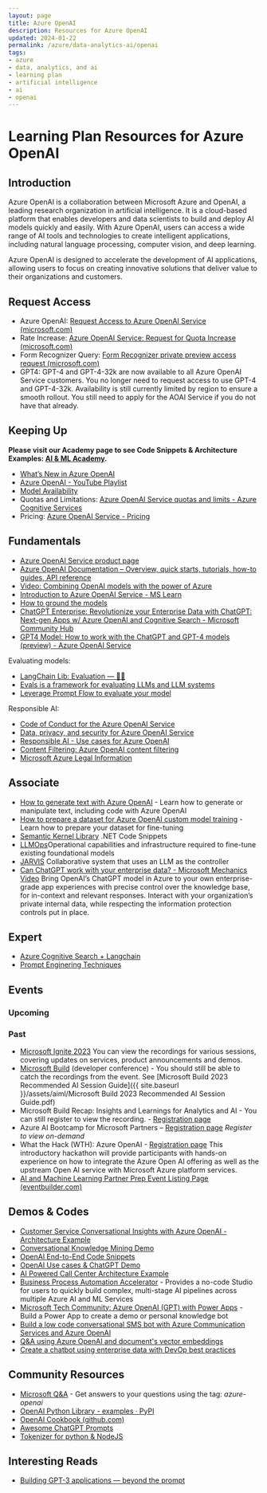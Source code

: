 ```yaml
---
layout: page
title: Azure OpenAI
description: Resources for Azure OpenAI
updated: 2024-01-22
permalink: /azure/data-analytics-ai/openai
tags: 
- azure
- data, analytics, and ai
- learning plan
- artificial intelligence
- ai
- openai
---
```


# Learning Plan Resources for Azure OpenAI

## Introduction

Azure OpenAI is a collaboration between Microsoft Azure and OpenAI, a leading research organization in artificial intelligence.
It is a cloud-based platform that enables developers and data scientists to build and deploy AI models quickly and easily.
With Azure OpenAI, users can access a wide range of AI tools and technologies to create intelligent applications, including natural language processing, computer vision, and deep learning.

Azure OpenAI is designed to accelerate the development of AI applications, allowing users to focus on creating innovative solutions that deliver value to their organizations and customers.

## Request Access

- Azure OpenAI: [Request Access to Azure OpenAI Service (microsoft.com)](https://customervoice.microsoft.com/Pages/ResponsePage.aspx?id=v4j5cvGGr0GRqy180BHbR7en2Ais5pxKtso_Pz4b1_xUOFA5Qk1UWDRBMjg0WFhPMkIzTzhKQ1dWNyQlQCN0PWcu)
- Rate Increase: [Azure OpenAI Service: Request for Quota Increase (microsoft.com)](https://customervoice.microsoft.com/Pages/ResponsePage.aspx?id=v4j5cvGGr0GRqy180BHbR7en2Ais5pxKtso_Pz4b1_xUMkkzRUlBMFBPT1ZQM01DODJNV1BEVENUTCQlQCN0PWcu)
- Form Recognizer Query: [Form Recognizer private preview access request (microsoft.com)](https://customervoice.microsoft.com/Pages/ResponsePage.aspx?id=v4j5cvGGr0GRqy180BHbR7en2Ais5pxKtso_Pz4b1_xUQTRDQUdHMTBWUDRBQ01QUVNWNlNYMVFDViQlQCN0PWcu)
- GPT4: GPT-4 and GPT-4-32k are now available to all Azure OpenAI Service customers. You no longer need to request access to use GPT-4 and GPT-4-32k. Availability is still currently limited by region to ensure a smooth rollout. You still need to apply for the AOAI Service if you do not have that already.

## Keeping Up

**Please visit our Academy page to see Code Snippets & Architecture Examples: [AI & ML Academy](https://microsoft.github.io/PartnerResources/skilling/ai-ml-academy).**

- [What’s New in Azure OpenAI](https://learn.microsoft.com/azure/cognitive-services/openai/whats-new)
- [Azure OpenAI - YouTube Playlist](https://www.youtube.com/watch?v=dDDJIemqUp4)
- [Model Availability](https://learn.microsoft.com/en-us/azure/ai-services/openai/concepts/models)
- Quotas and Limitations: [Azure OpenAI Service quotas and limits - Azure Cognitive Services](https://learn.microsoft.com/en-us/azure/cognitive-services/openai/quotas-limits?branch=release-azure-openai-preview)
- Pricing: [Azure OpenAI Service - Pricing](https://azure.microsoft.com/en-us/pricing/details/cognitive-services/openai-service/)

## Fundamentals

- [Azure OpenAI Service product page](https://azure.microsoft.com/services/cognitive-services/openai-service/)
- [Azure OpenAI Documentation – Overview, quick starts, tutorials, how-to guides, API reference](https://learn.microsoft.com/azure/cognitive-services/openai/)
- [Video: Combining OpenAI models with the power of Azure](https://learn.microsoft.com/en-us/shows/ai-show/azure-openaigenerative-ai-learning)
- [Introduction to Azure OpenAI Service - MS Learn](https://learn.microsoft.com/training/modules/explore-azure-openai)
- [How to ground the models](https://learn.microsoft.com/en-us/azure/cognitive-services/openai/how-to/chatgpt?pivots=programming-language-chat-completions#using-data-for-grounding)
- [ChatGPT Enterprise: Revolutionize your Enterprise Data with ChatGPT: Next-gen Apps w/ Azure OpenAI and Cognitive Search - Microsoft Community Hub](https://techcommunity.microsoft.com/t5/ai-applied-ai-blog/revolutionize-your-enterprise-data-with-chatgpt-next-gen-apps-w/ba-p/3762087)
- [GPT4 Model: How to work with the ChatGPT and GPT-4 models (preview) - Azure OpenAI Service](https://learn.microsoft.com/en-us/azure/cognitive-services/openai/how-to/chatgpt?pivots=programming-language-chat-completions)

Evaluating models:

- [LangChain Lib: Evaluation — 🦜🔗](https://python.langchain.com/docs/guides/evaluation)
- [Evals is a framework for evaluating LLMs and LLM systems](https://github.com/openai/evals)
- [Leverage Prompt Flow to evaluate your model](https://learn.microsoft.com/en-us/azure/machine-learning/prompt-flow/how-to-develop-an-evaluation-flow?view=azureml-api-2)

Responsible AI:

- [Code of Conduct for the Azure OpenAI Service](https://learn.microsoft.com/en-us/legal/cognitive-services/openai/code-of-conduct?context=%2Fazure%2Fcognitive-services%2Fopenai%2Fcontext%2Fcontext)
- [Data, privacy, and security for Azure OpenAI Service](https://learn.microsoft.com/en-us/legal/cognitive-services/openai/data-privacy?context=%2Fazure%2Fcognitive-services%2Fopenai%2Fcontext%2Fcontext)
- [Responsible AI - Use cases for Azure OpenAI](https://learn.microsoft.com/en-us/legal/cognitive-services/openai/transparency-note?context=%2Fazure%2Fcognitive-services%2Fopenai%2Fcontext%2Fcontext)
- [Content Filtering: Azure OpenAI content filtering](https://learn.microsoft.com/en-us/azure/cognitive-services/openai/concepts/content-filter?source=recommendations)
- [Microsoft Azure Legal Information](https://azure.microsoft.com/en-us/support/legal/)

## Associate

- [How to generate text with Azure OpenAI](https://learn.microsoft.com/azure/cognitive-services/openai/how-to/completions) - Learn how to generate or manipulate text, including code with Azure OpenAI
- [How to prepare a dataset for Azure OpenAI custom model training](https://learn.microsoft.com/azure/cognitive-services/openai/how-to/prepare-dataset?source=recommendations) - Learn how to prepare your dataset for fine-tuning
- [Semantic Kernel Library](https://github.com/microsoft/semantic-kernel) .NET Code Snippets
- [LLMOps](https://github.com/microsoft/LMOps)Operational capabilities and infrastructure required to fine-tune existing foundational models
- [JARVIS](https://github.com/microsoft/JARVIS) Collaborative system that uses an LLM as the controller
- [Can ChatGPT work with your enterprise data? - Microsoft Mechanics Video](https://www.youtube.com/watch?v=tW2EA4aZ_YQ&t=27s) Bring OpenAI’s ChatGPT model in Azure to your own enterprise-grade app experiences with precise control over the knowledge base, for in-context and relevant responses. Interact with your organization’s private internal data, while respecting the information protection controls put in place.

## Expert 
- [Azure Cognitive Search + Langchain](https://techcommunity.microsoft.com/t5/azure-ai-services-blog/azure-cognitive-search-and-langchain-a-seamless-integration-for/ba-p/3901448)
- [Prompt Enginering Techniques](https://microsoft-my.sharepoint.com/:x:/p/mrichter/Ec7Q4fhTNh5CrfQcAgtAHxwBP4-2Z4XR9kKT52m61x59mg?e=ZjrFC6)

<!-- - *Coming soon!* -->

## Events
### Upcoming


### Past
- [Microsoft Ignite 2023](https://ignite.microsoft.com/en-US/) You can view the recordings for various sessions, covering updates on services, product announcements and demos.
- [Microsoft Build](https://build.microsoft.com/) (developer conference) - You should still be able to catch the recordings from the event. See [Microsoft Build 2023 Recommended AI Session Guide]({{ site.baseurl }}/assets/aiml/Microsoft Build 2023 Recommended AI Session Guide.pdf)
- Microsoft Build Recap: Insights and Learnings for Analytics and AI - You can still register to view the recording. - [Registration page](https://msuspartners.eventbuilder.com/event/73358)
- Azure AI Bootcamp for Microsoft Partners –  [Registration page](https://vshow.on24.com/vshow/Azure_Depth/registration/22504) *Register to view on-demand*
- What the Hack (WTH): Azure OpenAI  - [Registration page](https://msuspartners.eventbuilder.com/AIMLPartnerPrep) This introductory hackathon will provide participants with hands-on experience on how to integrate the Azure Open AI offering as well as the upstream Open AI service with Microsoft Azure platform services.
- [AI and Machine Learning Partner Prep Event Listing Page (eventbuilder.com)](https://msuspartners.eventbuilder.com/AIMLPartnerPrep)

## Demos & Codes

- [Customer Service Conversational Insights with Azure OpenAI - Architecture Example](https://github.com/microsoft/Customer-Service-Conversational-Insights-with-Azure-OpenAI-Services)
- [Conversational Knowledge Mining Demo](https://conversational-knowledge-mining.azurewebsites.net/Home/Search?q=seattle)
- [OpenAI End-to-End Code Snippets](https://github.com/Azure/openai-samples)
- [OpenAI Use cases & ChatGPT Demo](https://www.microsoft.com/videoplayer/embed/RWZbzn)
- [AI Powered Call Center Architecture Example](https://github.com/amulchapla/AI-Powered-Call-Center-Intelligence)
- [Business Process Automation Accelerator](https://github.com/Azure/business-process-automation) - Provides a no-code Studio for users to quickly build complex, multi-stage AI pipelines across multiple Azure AI and ML Services
- [Microsoft Tech Community: Azure OpenAI (GPT) with Power Apps](https://techcommunity.microsoft.com/t5/ai-machine-learning-blog/azure-open-ai-gpt-with-power-apps-build-a-power-app-to-create/ba-p/3730864) - Build a Power App to create a demo or personal knowledge bot
- [Build a low code conversational SMS bot with Azure Communication Services and Azure OpenAI](https://techcommunity.microsoft.com/t5/azure-communication-services/build-a-low-code-conversational-sms-bot-with-azure-communication/ba-p/3749180)
- [Q&A using Azure OpenAI and document's vector embeddings](https://github.com/ruoccofabrizio/azure-open-ai-embeddings-qna/tree/main)
- [Create a chatbot using enterprise data with DevOp best practices](https://github.com/oaviles/hello_openaibot)

## Community Resources

- [Microsoft Q&A](https://learn.microsoft.com/answers/tags/387/azure-openai) - Get answers to your questions using the tag: *azure-openai*
- [OpenAI Python Library - examples · PyPI](https://pypi.org/project/openai/)
- [OpenAI Cookbook (github.com)](https://github.com/openai/openai-cookbook)
- [Awesome ChatGPT Prompts](https://prompts.chat/)
- [Tokenizer for python & NodeJS](https://platform.openai.com/tokenizer)



## Interesting Reads

- [Building GPT-3 applications — beyond the prompt](https://medium.com/data-science-at-microsoft/building-gpt-3-applications-beyond-the-prompt-504140835560)

